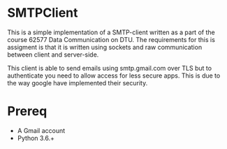 # SMTPClient
This is a simple implementation of a SMTP-client written as a part of the course 62577 Data Communication on DTU. The requirements for this is assigment is that it is written using sockets and raw communication between client and server-side.

This client is able to send emails using smtp.gmail.com over TLS but to authenticate you need to allow access for less secure apps. This is due to the way google have implemented their security.

# Prereq
* A Gmail account
* Python 3.6.+
